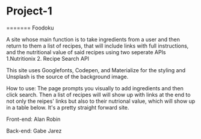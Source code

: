 # Project-1
 
=======
Foodoku

A site whose main function is to take ingredients from a user and then return to them a list of recipes, that will include links with full instructions, and the nutritional value of said recipes using two seperate APIs 1.Nutritionix 2. Recipe Search API

This site uses Googlefonts, Codepen, and Materialize for the styling and Unsplash is the source of the background image.

How to use:
The page prompts you visually to add ingredients and then click search. Then a list of recipes will will show up with links at the end to not only the reipes' links but also to their nutrional value, which will show up in a table below. It's a pretty straight forward site.

Front-end:
Alan 
Robin

Back-end:
Gabe 
Jarez

